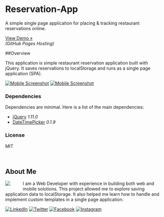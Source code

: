 # Reservation-App

A simple single page application for placing & tracking restaurant reservations online.

[View Demo &raquo;](http://rockrockinit.github.io/reservation-app/)  
_(GitHub Pages Hosting)_

##Overview

This application is simple restaurant reservation application built with jQuery. It saves reservations to localStorage and runs as a single page application (SPA).

[![Mobile Screenshot](http://rockrockinit.github.io/reservation-app/img/readme/screenshot.png)](http://rockrockinit.github.io/reservation-app/)
[![Mobile Screenshot](http://rockrockinit.github.io/reservation-app/img/readme/screenshot2.png)](http://rockrockinit.github.io/reservation-app/)

### Dependencies

Dependencies are minimal. Here is a list of the main dependencies:

* [jQuery](https://api.jquery.com/) *1.11.0*
* [DateTimePicker](https://github.com/CuriousSolutions/DateTimePicker) *0.1.9*

### License

MIT

<br />

## About Me
<a href="http://www.edrodriguez.com/"><img src="http://www.edrodriguez.com/img/icons/ed.png" align="left" style="margin:0px 40px 10px 0px" /></a>
I am a Web Developer with experience in building both web and mobile solutions. This project allowed me to explore saving application data to localStorage. It also helped me learn how to handle and implement custom templates in a single page application.

[![LinkedIn](http://www.edrodriguez.com/img/icons/linkedin.gif)](https://www.linkedin.com/in/edhome)
[![Twitter](http://www.edrodriguez.com/img/icons/twitter.gif)](https://twitter.com/edwinrodriguez)
[![Facebook](http://www.edrodriguez.com/img/icons/facebook.gif)](https://www.facebook.com/ed.home)
[![Instagram](http://www.edrodriguez.com/img/icons/instagram.gif)](https://www.instagram.com/rockrockinit/)

<br />
<br />